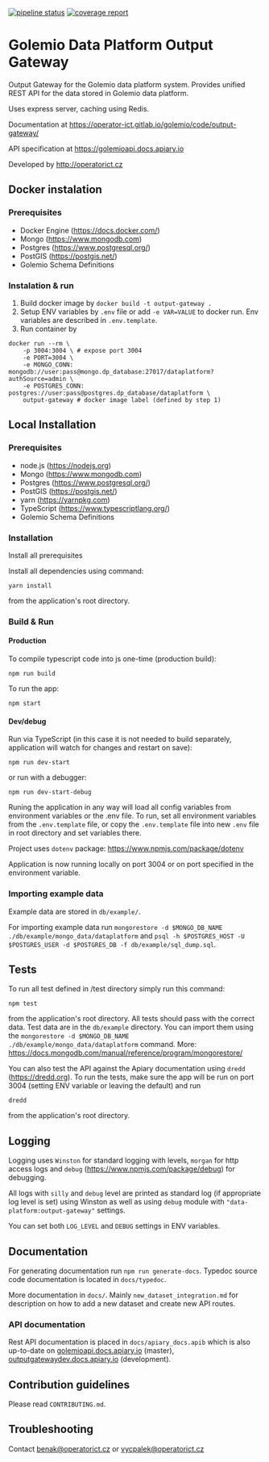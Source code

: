 [![pipeline status](https://gitlab.com/operator-ict/golemio/code/output-gateway/badges/master/pipeline.svg)](http://gitlab.oict.cz/data-platform/output-gateway/commits/master)
[![coverage report](https://gitlab.com/operator-ict/golemio/code/output-gateway/badges/master/coverage.svg)](http://gitlab.oict.cz/data-platform/output-gateway/commits/master)


# Golemio Data Platform Output Gateway

Output Gateway for the Golemio data platform system. Provides unified REST API for the data stored in Golemio data platform.

Uses express server, caching using Redis.

Documentation at https://operator-ict.gitlab.io/golemio/code/output-gateway/

API specification at https://golemioapi.docs.apiary.io

Developed by http://operatorict.cz

## Docker instalation

### Prerequisites
- Docker Engine (https://docs.docker.com/)
- Mongo (https://www.mongodb.com)
- Postgres (https://www.postgresql.org/)
- PostGIS (https://postgis.net/)
- Golemio Schema Definitions

### Instalation & run

1. Build docker image by `docker build -t output-gateway .`
2. Setup ENV variables by `.env` file or add `-e VAR=VALUE` to docker run. Env variables are described in `.env.template`.
3. Run container by

```
docker run --rm \
    -p 3004:3004 \ # expose port 3004
    -e PORT=3004 \
    -e MONGO_CONN: mongodb://user:pass@mongo.dp_database:27017/dataplatform?authSource=admin \
    -e POSTGRES_CONN: postgres://user:pass@postgres.dp_database/dataplatform \
    output-gateway # docker image label (defined by step 1)
```

## Local Installation

### Prerequisites

- node.js (https://nodejs.org)
- Mongo (https://www.mongodb.com)
- Postgres (https://www.postgresql.org/)
- PostGIS (https://postgis.net/)
- yarn (https://yarnpkg.com)
- TypeScript (https://www.typescriptlang.org/)
- Golemio Schema Definitions

### Installation

Install all prerequisites

Install all dependencies using command:
```
yarn install
```

from the application's root directory.

### Build & Run

#### Production

To compile typescript code into js one-time (production build):
```
npm run build
```
To run the app:

```
npm start
```

#### Dev/debug
Run via TypeScript (in this case it is not needed to build separately, application will watch for changes and restart on save):
```
npm run dev-start
```
or run with a debugger:
```
npm run dev-start-debug
```

Runing the application in any way will load all config variables from environment variables or the .env file. To run, set all environment variables from the `.env.template` file, or copy the `.env.template` file into new `.env` file in root directory and set variables there.

Project uses `dotenv` package: https://www.npmjs.com/package/dotenv

Application is now running locally on port 3004 or on port specified in the environment variable.

### Importing example data

Example data are stored in `db/example/`.

For importing example data run `mongorestore -d $MONGO_DB_NAME ./db/example/mongo_data/dataplatform` and `psql -h $POSTGRES_HOST -U $POSTGRES_USER -d $POSTGRES_DB -f db/example/sql_dump.sql`.

## Tests

To run all test defined in /test directory simply run this command:
```
npm test
```
from the application's root directory. All tests should pass with the correct data. Test data are in the `db/example` directory. You can import them using the `mongorestore -d $MONGO_DB_NAME ./db/example/mongo_data/dataplatform` command. More: https://docs.mongodb.com/manual/reference/program/mongorestore/

You can also test the API against the Apiary documentation using `dredd` (https://dredd.org). To run the tests, make sure the app will be run on port 3004 (setting ENV variable or leaving the default) and run
```
dredd
```
from the application's root directory.

## Logging

Logging uses `Winston` for standard logging with levels, `morgan` for http access logs and `debug` (https://www.npmjs.com/package/debug) for debugging.

All logs with `silly` and `debug` level are printed as standard log (if appropriate log level is set) using Winston as well as using `debug` module with `"data-platform:output-gateway"` settings.

You can set both `LOG_LEVEL` and `DEBUG` settings in ENV variables.

## Documentation

For generating documentation run `npm run generate-docs`. Typedoc source code documentation is located in `docs/typedoc`.

More documentation in `docs/`. Mainly `new_dataset_integration.md` for description on how to add a new dataset and create new API routes.

### API documentation

Rest API documentation is placed in `docs/apiary_docs.apib` which is also up-to-date on [golemioapi.docs.apiary.io](https://golemioapi.docs.apiary.io/#) (master), [outputgatewaydev.docs.apiary.io](https://outputgatewaydev.docs.apiary.io/#) (development).

## Contribution guidelines

Please read `CONTRIBUTING.md`.

## Troubleshooting

Contact benak@operatorict.cz or vycpalek@operatorict.cz